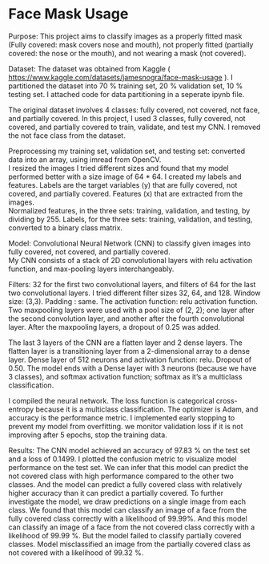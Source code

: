 # Face Mask Usage

Purpose:
This project aims to classify images as a properly fitted mask (Fully covered: mask covers nose and mouth), not properly fitted (partially covered: the nose or the mouth), and not wearing a mask (not covered). 

Dataset:
The dataset was obtained from Kaggle ( https://www.kaggle.com/datasets/jamesnogra/face-mask-usage ). 
I partitioned the dataset  into 70 % training set, 20 % validation set, 10 % testing set. I attached code for data partitioning in a seperate ipynb file. 

The original dataset involves 4 classes: fully covered, not covered, not face, and partially covered. In this project, I used 3 classes, fully covered, not covered, and partially covered to train, validate, and test my CNN. I removed the not face class from the dataset. 

Preprocessing my training set, validation set, and testing set:
converted data into an array, using imread from OpenCV.  
I resized the images I tried different sizes and found that my model performed better with a size image of 64 * 64. 
I created my labels and features. Labels are the target variables (y) that are fully covered, not covered, and partially covered. Features (x) that are extracted from the images.  
Normalized features, in the three sets: training, validation, and testing, by dividing by 255. 
Labels, for the three sets: training, validation, and testing, converted to a binary class matrix.


Model:
Convolutional Neural Network (CNN) to classify given images into fully covered, not covered, and partially covered.  
My CNN consists of a stack of 2D convolutional layers with relu activation function, and max-pooling layers interchangeably. 

Filters: 32 for the first two convolutional layers, and filters of 64 for the last two convolutional layers. I tried different filter sizes 32, 64, and 128. 
Window size: (3,3). 
Padding :  same.
The activation function: relu activation function. 
Two maxpooling layers were used with a pool size of (2, 2); one layer after the second convolution layer, and another after the fourth convolutional layer. After the maxpooling layers, a dropout of 0.25 was added. 
 
The last 3 layers of the CNN are a flatten layer and 2 dense layers. 
The flatten layer is a transitioning layer from a 2-dimensional array to a dense layer. Dense layer of 512 neurons and activation function: relu. 
Dropout of 0.50. 
The model ends with a Dense layer with 3 neurons (because we have 3 classes), and softmax activation function; softmax as it’s a multiclass classification. 


I compiled the neural network. 
The loss function is categorical cross-entropy because it is a multiclass classification. 
The optimizer is Adam, and accuracy is the performance metric. 
I implemented early stopping to prevent my model from overfitting. we monitor validation loss if it is not improving after 5 epochs, stop the training data. 



Results:
The CNN model achieved an accuracy of 97.83 % on the test set and a loss of 0.1499. I plotted the confusion metric to visualize model performance on the test set. We can infer that this model can predict the not covered class with high performance compared to the other two classes. And the model can predict a fully covered class with relatively higher accuracy than it can predict a partially covered. To further investigate the model, we draw predictions on a single image from each class. We found that this model can classify an image of a face from the fully covered class correctly with a likelihood of 99.99%. And this model can classify an image of a face from the not covered class correctly with a likelihood of 99.99 %. But the model failed to classify partially covered classes. Model misclassified an image from the partially covered class as not covered with a likelihood of 99.32 %.

